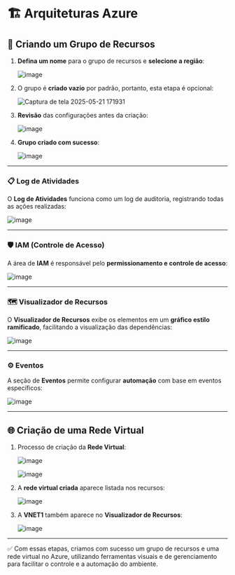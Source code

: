 # 🏗️ Arquiteturas Azure

## 🌱 Criando um Grupo de Recursos

1. **Defina um nome** para o grupo de recursos e **selecione a região**:

   ![image](https://github.com/user-attachments/assets/85161672-02d6-4fbc-b060-0609ca441b98)

2. O grupo é **criado vazio** por padrão, portanto, esta etapa é opcional:

   ![Captura de tela 2025-05-21 171931](https://github.com/user-attachments/assets/63176aa8-6a68-4190-9a8f-f2ca3af6f95a)

3. **Revisão** das configurações antes da criação:

   ![image](https://github.com/user-attachments/assets/39f5f1a0-b05b-4f05-8ccc-ad3b452619ed)

4. **Grupo criado com sucesso**:

   ![image](https://github.com/user-attachments/assets/2ef86327-8d07-4c6c-890c-14ad7488aab3)

---

### 📋 Log de Atividades

O **Log de Atividades** funciona como um log de auditoria, registrando todas as ações realizadas:

![image](https://github.com/user-attachments/assets/1c041990-2014-414d-bdf8-c2a802685482)

---

### 🛡️ IAM (Controle de Acesso)

A área de **IAM** é responsável pelo **permissionamento e controle de acesso**:

![image](https://github.com/user-attachments/assets/105a4354-362a-4f55-a580-20cd14157f06)

---

### 🗺️ Visualizador de Recursos

O **Visualizador de Recursos** exibe os elementos em um **gráfico estilo ramificado**, facilitando a visualização das dependências:

![image](https://github.com/user-attachments/assets/714cb600-245f-475a-a6c7-bb7752aadb54)

---

### ⚙️ Eventos

A seção de **Eventos** permite configurar **automação** com base em eventos específicos:

![image](https://github.com/user-attachments/assets/3eab9371-453d-438d-8913-4a22d9cc946b)

---

## 🌐 Criação de uma Rede Virtual

1. Processo de criação da **Rede Virtual**:

   ![image](https://github.com/user-attachments/assets/b336ef6a-e806-4424-a2bd-844a33a1c591)

   ![image](https://github.com/user-attachments/assets/d352c7ed-c858-4fce-9c7f-1f7687360fed)

2. A **rede virtual criada** aparece listada nos recursos:

   ![image](https://github.com/user-attachments/assets/3b3c2b05-5026-4e79-b2ea-abab5c30f0a0)

3. A **VNET1** também aparece no **Visualizador de Recursos**:

   ![image](https://github.com/user-attachments/assets/892cf1e5-d43b-4de8-bfc3-1cb6e1d2d771)

---

✅ Com essas etapas, criamos com sucesso um grupo de recursos e uma rede virtual no Azure, utilizando ferramentas visuais e de gerenciamento para facilitar o controle e a automação do ambiente.
